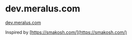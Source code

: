 # dev.meralus.com 

[dev.meralus.com](https://dev.meralus.com) 

Inspired by [https://smakosh.com/](https://smakosh.com/)

